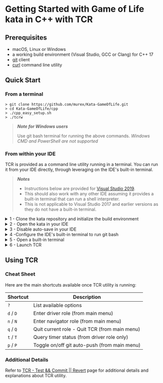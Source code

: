 # Getting Started with Game of Life kata in C++ with TCR

## Prerequisites

- macOS, Linux or Windows
- a working build environment (Visual Studio, GCC or Clang) for C++ 17
- [git](https://git-scm.com/) client
- [curl](https://curl.se/download.html) command line utility

## Quick Start

### From a terminal

```shell
> git clone https://github.com/murex/Kata-GameOfLife.git
> cd Kata-GameOfLife/cpp
> ./cpp_easy_setup.sh
> ./tcrw
```

> ***Note for Windows users***
>
> Use git bash terminal for running the above commands.
> _Windows CMD and PowerShell are not supported_

### From within your IDE

TCR is provided as a command line utility running in a terminal.
You can run it from your IDE directly, through leveraging on the IDE's built-in terminal.

> ***Notes***
> - Instructions below are provided for [Visual Studio 2019](https://visualstudio.microsoft.com/vs/older-downloads/#visual-studio-2019-and-other-products).
> - This should also work with any other IDE assuming it provides a built-in terminal that can run a shell interpreter.
> - This is not applicable to Visual Studio 2017 and earlier versions as they do not have a built-in terminal.

<details><summary>1 - Clone the kata repository and initialize the build environment</summary>

```shell
> git clone https://github.com/murex/Kata-GameOfLife.git
> cd Kata-GameOfLife/cpp
> ./cpp_easy_setup.sh
```

</details>
<details><summary>2 - Open the kata in your IDE</summary>

Open Visual Studio 2019, choose `Open a project or solution`, navigate to
the location containing the cloned kata repository, and open the solution file:

`Kata-GameOfLife` / `cpp` / `build` / `Kata-GameOfLife.sln`

</details>
<details><summary>3 - Disable auto-save in your IDE</summary>

TCR is constantly watching the filesystem for changes.
For this reason you need to disable auto-save in your IDE in order for it to behave as expected.

> ***Notes***
>
> - Visual Studio 2019 does not have auto-save. Thus, there is nothing to change if you are using it.
> - This step is here mainly as a reminder to turn it off if you are using an IDE that has an auto-save feature.

</details>
<details><summary>4 -Configure the IDE's built-in terminal to run git bash</summary>

> ***Windows Only***
> 
> Skip this step if you're on macOS or Linux

Visual Studio 2019 for Windows is usually set up to run PowerShell by default in its built-in terminal.
TCR does not run in PowerShell.

From Visual Studio 2019:

`Tools` > `Options` > `Environment` > `Terminal` > `Add`

| Parameter | Set value to |
| --- | --- |
| `Name:` | Git Bash
|`Shell location:` | C:\Program Files\Git\bin\bash.exe
|`Arguments:` | 

The above `Shell location` value is for a default git installation location.
You may need to adjust it in case you have installed git at a different location.

Don't forget to click the `Apply` button when done.

</details>
<details><summary>5 - Open a built-in terminal</summary>

From Visual Studio 2019:

`View` > `Terminal`

If Git Bash is not set as the default environment for Visual Studio built-in terminal,
click in the terminal title bar on the dropdown arrow button to the right of title,
and select `Git Bash` from the dropdown list.

</details>
<details><summary>6 - Launch TCR</summary>

From your IDE's built-in terminal:

```shell
# Make sure to run tcrw from the kata's cpp directory
> pwd
(...)/Kata-GameOfLife/cpp/build
> cd ..
> pwd
(...)/Kata-GameOfLife/cpp
> ./tcrw
```

</details>

## Using TCR

### Cheat Sheet

Here are the main shortcuts available once TCR utility is running:

| Shortcut | Description |
| --- | --- |
| `?` | List available options
| `d` / `D` | Enter driver role (from main menu) |
| `n` / `N` | Enter navigator role (from main menu) |
| `q` / `Q` | Quit current role - Quit TCR (from main menu) |
| `t` / `T` | Query timer status (from driver role only) |
| `p` / `P` | Toggle on/off git auto-push (from main menu) |

### Additional Details

Refer to [TCR - Test && Commit || Revert](../tcr/TCR.md) page
for additional details and explanations about TCR utility.


